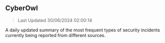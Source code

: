 ## CyberOwl 
> Last Updated 30/06/2024 02:00:14 


A daily updated summary of the most frequent types of security incidents currently being reported from different sources.

